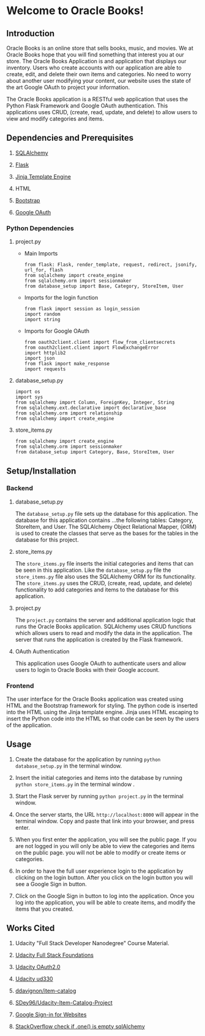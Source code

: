 # **Welcome to Oracle Books!**


## Introduction

Oracle Books is an online store that sells books, music, and movies. We at Oracle Books hope that you will find something that interest you at our store. The Oracle Books Application is and application that displays our inventory. Users who create accounts with our application are able to create, edit, and delete their own items and categories. No need to worry about another user modifying your content, our website uses the state of the art Google OAuth to project your information.

The Oracle Books application is a RESTful web application that uses the Python Flask Framework and Google OAuth authentication. This applications uses CRUD, (create, read, update, and delete) to allow users to view and modify categories and items.



## Dependencies and Prerequisites

1. [SQLAlchemy](https://www.sqlalchemy.org/)

2. [Flask](https://palletsprojects.com/p/flask/)

3. [Jinja Template Engine](https://palletsprojects.com/p/jinja/)

4. HTML

5. [Bootstrap](https://getbootstrap.com/)

6. [Google OAuth](https://developers.google.com/identity/sign-in/web/)


### Python Dependencies

1. project.py

    * Main Imports
        ```
   	    from flask: Flask, render_template, request, redirect, jsonify, url_for, flash
   		from sqlalchemy import create_engine
   		from sqlalchemy.orm import sessionmaker
        from database_setup import Base, Category, StoreItem, User
        ```

    * Imports for the login function
        ```
        from flask import session as login_session
        import random
        import string
        ```

    * Imports for Google OAuth
    	```
        from oauth2client.client import flow_from_clientsecrets
        from oauth2client.client import FlowExchangeError
        import httplib2
        import json
        from flask import make_response
        import requests
        ```


2. database_setup.py
    
    ```
    import os
    import sys
    from sqlalchemy import Column, ForeignKey, Integer, String
    from sqlalchemy.ext.declarative import declarative_base
    from sqlalchemy.orm import relationship
    from sqlalchemy import create_engine
    ```

3. store_items.py

    ```
    from sqlalchemy import create_engine
    from sqlalchemy.orm import sessionmaker
    from database_setup import Category, Base, StoreItem, User
    ```


## Setup/Installation

### Backend

1. database_setup.py

   The `database_setup.py` file sets up the database for this application. The database for this application contains ...the following tables: Category, StoreItem, and User. The SQLAlchemy Object Relational Mapper, (ORM) is used to create the classes that serve as the bases for the tables in the database for this project.

2. store_items.py

   The `store_items.py` file inserts the initial categories and items that can be seen in this application. Like the `database_setup.py` file the `store_items.py` file also uses the SQLAlchemy ORM for its functionality. 
   The `store_items.py` uses the CRUD, (create, read, update, and delete) functionality to add categories and items to the database for this application.

3. project.py

   The `project.py` contains the server and additional application logic that runs the Oracle Books application. SQLAlchemy uses CRUD functions which allows users to read and modify the data in the application. The server that runs the application is created by the Flask framework.

4. OAuth Authentication

   This application uses Google OAuth to authenticate users and allow users to login to Oracle Books with their Google account.


### Frontend

The user interface for the Oracle Books application was created using HTML and the Bootstrap framework for styling. The python code is inserted into the HTML using the Jinja template engine. Jinja uses HTML escaping to insert the Python code into the HTML so that code can be seen by the users of the application.



## Usage

1. Create the database for the application by running `python database_setup.py` in the terminal window.

2. Insert the initial categories and items into the database by running `python store_items.py` 
in the terminal window .

3. Start the Flask server by running `python project.py` in the terminal window.

4. Once the server starts, the URL `http://localhost:8000` will appear in the terminal window. Copy and paste that link into your browser, and press enter.

5. When you first enter the application, you will see the public page. If you are not logged in you will only be able to view the categories and items on the public page. you will not be able to modify or create items or categories.

6. In order to have the full user experience login to the application by clicking on the login button. After you click on the login button you will see a Google Sign in button.

7. Click on the Google Sign in button to log into the application. Once you log into the application, you will be able to create items, and modify the items that you created.



## Works Cited

1. Udacity "Full Stack Developer Nanodegree" Course Material.

2. [Udacity Full Stack Foundations](https://github.com/udacity/Full-Stack-Foundations)

3. [Udacity OAuth2.0](https://github.com/udacity/OAuth2.0)

4. [Udacity ud330](https://github.com/udacity/ud330)

5. [ddavignon/item-catalog](https://github.com/ddavignon/item-catalog)

6. [SDey96/Udacity-Item-Catalog-Project](https://github.com/SDey96/Udacity-Item-Catalog-Project)

7. [Google Sign-in for Websites](https://developers.google.com/identity/sign-in/web/)

8. [StackOverflow check if .one() is empty sqlAlchemy](https://stackoverflow.com/questions/24985989/check-if-one-is-empty-sqlalchemy)





